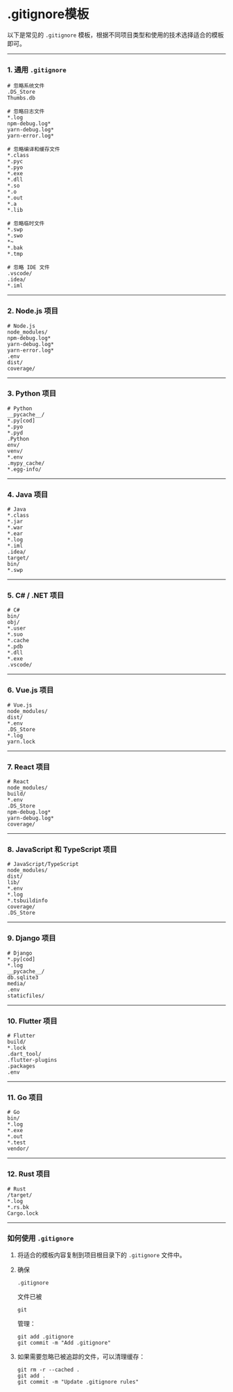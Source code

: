 # .gitignore模板

以下是常见的 `.gitignore` 模板，根据不同项目类型和使用的技术选择适合的模板即可。

------

### 1. **通用 `.gitignore`**

```
# 忽略系统文件
.DS_Store
Thumbs.db

# 忽略日志文件
*.log
npm-debug.log*
yarn-debug.log*
yarn-error.log*

# 忽略编译和缓存文件
*.class
*.pyc
*.pyo
*.exe
*.dll
*.so
*.o
*.out
*.a
*.lib

# 忽略临时文件
*.swp
*.swo
*~
*.bak
*.tmp

# 忽略 IDE 文件
.vscode/
.idea/
*.iml
```

------

### 2. **Node.js 项目**

```
# Node.js
node_modules/
npm-debug.log*
yarn-debug.log*
yarn-error.log*
.env
dist/
coverage/
```

------

### 3. **Python 项目**

```
# Python
__pycache__/
*.py[cod]
*.pyo
*.pyd
.Python
env/
venv/
*.env
.mypy_cache/
*.egg-info/
```

------

### 4. **Java 项目**

```
# Java
*.class
*.jar
*.war
*.ear
*.log
*.iml
.idea/
target/
bin/
*.swp
```

------

### 5. **C# / .NET 项目**

```
# C#
bin/
obj/
*.user
*.suo
*.cache
*.pdb
*.dll
*.exe
.vscode/
```

------

### 6. **Vue.js 项目**

```
# Vue.js
node_modules/
dist/
*.env
.DS_Store
*.log
yarn.lock
```

------

### 7. **React 项目**

```
# React
node_modules/
build/
*.env
.DS_Store
npm-debug.log*
yarn-debug.log*
coverage/
```

------

### 8. **JavaScript 和 TypeScript 项目**

```
# JavaScript/TypeScript
node_modules/
dist/
lib/
*.env
*.log
*.tsbuildinfo
coverage/
.DS_Store
```

------

### 9. **Django 项目**

```
# Django
*.py[cod]
*.log
__pycache__/
db.sqlite3
media/
.env
staticfiles/

```

------

### 10. **Flutter 项目**

```
# Flutter
build/
*.lock
.dart_tool/
.flutter-plugins
.packages
.env

```

------

### 11. **Go 项目**

```
# Go
bin/
*.log
*.exe
*.out
*.test
vendor/

```

------

### 12. **Rust 项目**

```
# Rust
/target/
*.log
*.rs.bk
Cargo.lock

```

------

### 如何使用 `.gitignore`

1. 将适合的模板内容复制到项目根目录下的 `.gitignore` 文件中。

2. 确保 

   ```
   .gitignore
   
   ```

    文件已被 

   ```
   git
   
   ```

    管理：

   ```
   git add .gitignore
   git commit -m "Add .gitignore"
   
   ```

3. 如果需要忽略已被追踪的文件，可以清理缓存：

   ```
   git rm -r --cached .
   git add .
   git commit -m "Update .gitignore rules"
   
   ```

